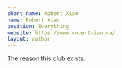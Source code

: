 ```yaml
---
short_name: Robert Xiao
name: Robert Xiao
position: Everything
website: https://www.robertxiao.ca/
layout: author
---
```

The reason this club exists.
